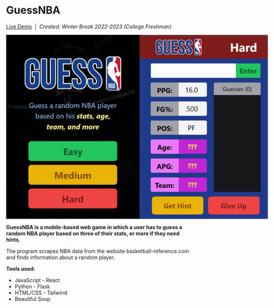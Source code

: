 # GuessNBA

[Live Demo](https://drive.google.com/file/d/1BpM5OlblCiiMnrE6K2Nu4yhVCsPQRFHj/view)&nbsp;&nbsp;|&nbsp;&nbsp;<i>Created: Winter Break 2022-2023 (College Freshman)</i>

<div style="display: flex;">
  <img src="client/public/guessnba2.png" style="height: 500px"/>
  <img src="client/public/guessnba1.png" style="height: 500px"; padding-left: 50px;/>
</div>

<b>GuessNBA is a mobile-based web game in which a user has to guess a random NBA player based on three of their stats, or more if they need hints.</b>

The program scrapes NBA data from the website basketball-reference.com and finds information about a random player.<br>

  <b>Tools used:</b>
 - JavaScript - React
 - Python - Flask
 - HTML/CSS - Tailwind
 - Beautiful Soup
